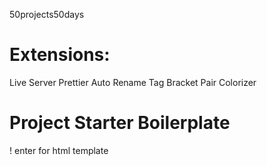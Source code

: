 50projects50days

# Extensions:

Live Server
Prettier
Auto Rename Tag
Bracket Pair Colorizer

# Project Starter Boilerplate

! enter for html template
